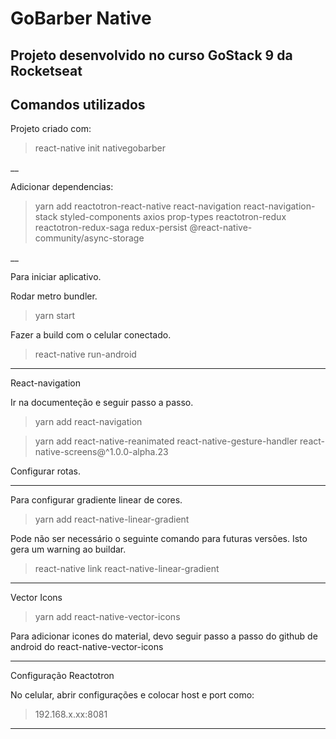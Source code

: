 # GoBarber Native

## Projeto desenvolvido no curso GoStack 9 da Rocketseat

## Comandos utilizados


Projeto criado com:

> react-native init nativegobarber

__

Adicionar dependencias:

> yarn add reactotron-react-native react-navigation react-navigation-stack styled-components axios prop-types reactotron-redux reactotron-redux-saga redux-persist @react-native-community/async-storage

__

Para iniciar aplicativo.

Rodar metro bundler.

> yarn start

Fazer a build com o celular conectado.

> react-native run-android
___

React-navigation

Ir na documenteção e seguir passo a passo.

> yarn add react-navigation

> yarn add react-native-reanimated react-native-gesture-handler react-native-screens@^1.0.0-alpha.23

Configurar rotas.

___

Para configurar gradiente linear de cores.

> yarn add react-native-linear-gradient

Pode não ser necessário o seguinte comando para futuras versões. Isto gera um warning ao buildar.

> react-native link react-native-linear-gradient
___

Vector Icons

> yarn add react-native-vector-icons

Para adicionar icones do material, devo seguir passo a passo do github de android do react-native-vector-icons
___

Configuração Reactotron

No celular, abrir configurações e colocar host e port como:

> 192.168.x.xx:8081

___
